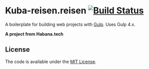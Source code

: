 # Kuba-reisen.reisen [![Build Status](https://travis-ci.org/cferdinandi/gulp-boilerplate.svg)](https://travis-ci.org/cferdinandi/gulp-boilerplate)

A boilerplate for building web projects with [Gulp](https://gulpjs.com/). Uses Gulp 4.x.

**A project from Habana.tech**

## License

The code is available under the [MIT License](LICENSE.md).
